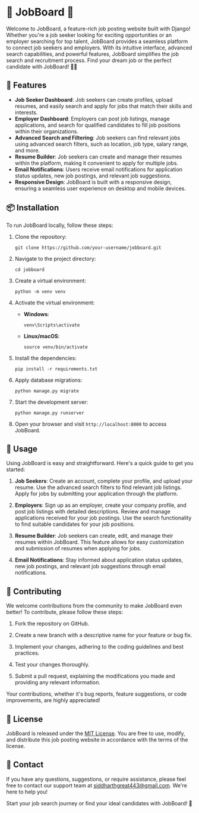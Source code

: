 # 🌟 JobBoard 🌟

Welcome to JobBoard, a feature-rich job posting website built with Django! Whether you're a job seeker looking for exciting opportunities or an employer searching for top talent, JobBoard provides a seamless platform to connect job seekers and employers. With its intuitive interface, advanced search capabilities, and powerful features, JobBoard simplifies the job search and recruitment process. Find your dream job or the perfect candidate with JobBoard! 💼🔎

## 📌 Features

- **Job Seeker Dashboard**: Job seekers can create profiles, upload resumes, and easily search and apply for jobs that match their skills and interests.
- **Employer Dashboard**: Employers can post job listings, manage applications, and search for qualified candidates to fill job positions within their organizations.
- **Advanced Search and Filtering**: Job seekers can find relevant jobs using advanced search filters, such as location, job type, salary range, and more.
- **Resume Builder**: Job seekers can create and manage their resumes within the platform, making it convenient to apply for multiple jobs.
- **Email Notifications**: Users receive email notifications for application status updates, new job postings, and relevant job suggestions.
- **Responsive Design**: JobBoard is built with a responsive design, ensuring a seamless user experience on desktop and mobile devices.

## 📦 Installation

To run JobBoard locally, follow these steps:

1. Clone the repository:

   ```shell
   git clone https://github.com/your-username/jobboard.git
   ```

2. Navigate to the project directory:

   ```shell
   cd jobboard
   ```

3. Create a virtual environment:

   ```shell
   python -m venv venv
   ```

4. Activate the virtual environment:

   - **Windows**:

     ```shell
     venv\Scripts\activate
     ```

   - **Linux/macOS**:

     ```shell
     source venv/bin/activate
     ```

5. Install the dependencies:

   ```shell
   pip install -r requirements.txt
   ```

6. Apply database migrations:

   ```shell
   python manage.py migrate
   ```

7. Start the development server:

   ```shell
   python manage.py runserver
   ```

8. Open your browser and visit `http://localhost:8000` to access JobBoard.

## 📝 Usage

Using JobBoard is easy and straightforward. Here's a quick guide to get you started:

1. **Job Seekers**: Create an account, complete your profile, and upload your resume. Use the advanced search filters to find relevant job listings. Apply for jobs by submitting your application through the platform.

2. **Employers**: Sign up as an employer, create your company profile, and post job listings with detailed descriptions. Review and manage applications received for your job postings. Use the search functionality to find suitable candidates for your job positions.

3. **Resume Builder**: Job seekers can create, edit, and manage their resumes within JobBoard. This feature allows for easy customization and submission of resumes when applying for jobs.

4. **Email Notifications**: Stay informed about application status updates, new job postings, and relevant job suggestions through email notifications.

## 🤝 Contributing

We welcome contributions from the community to make JobBoard even better! To contribute, please follow these steps:

1. Fork the repository on GitHub.

2. Create a new branch with a descriptive name for your feature or bug fix.

3. Implement your changes, adhering to the coding guidelines and best practices.

4. Test your changes thoroughly.

5. Submit a pull request, explaining the modifications you made and providing any relevant information.

Your contributions, whether it's bug reports, feature suggestions, or code improvements, are highly appreciated!

## 📃 License

JobBoard is released under the [MIT License](LICENSE.md). You are free to use, modify, and distribute this job posting website in accordance with the terms of the license.

## 📧 Contact

If you have any questions, suggestions, or require assistance, please feel free to contact our support team at siddharthgreat443@gmail.com. We're here to help you!

Start your job search journey or find your ideal candidates with JobBoard! 🎉
